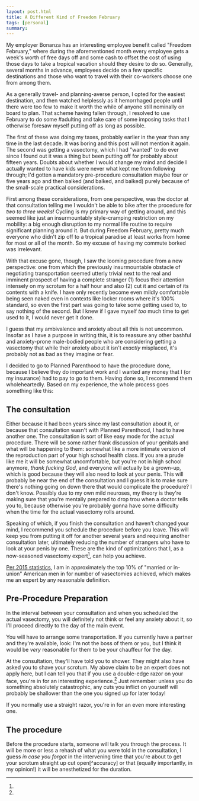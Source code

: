 ```yaml
---
layout: post.html
title: A Different Kind of Freedom February
tags: [personal]
summary: 
---
```


My employer Bonanza has an interesting employee benefit called "Freedom February,"
where during the aforementioned month
every employee gets a week's worth of free days off
and some cash to offset the cost of using those days
to take a tropical vacation should they desire to do so.
Generally, several months in advance,
employees decide on a few specific destinations
and those who want to travel with their co-workers
choose one from among them.

As a generally travel- and planning-averse person,
I opted for the easiest destination,
and then watched helplessly as it hemorrhaged people
until there were too few to make it worth the while
of anyone still nominally on board to plan.
That scheme having fallen through,
I resolved to use February to do some #adulting
and take care of some imposing tasks
that I otherwise foresaw myself putting off as long as possible.

The first of these was doing my taxes,
probably earlier in the year than any time in the last decade.
It was boring and this post will not mention it again.
The second was getting a vasectomy,
which I had "wanted" to do ever since I found out it was a thing
but been putting off for probably about fifteen years.
Doubts about whether I would change my mind and decide I actually wanted to have kids
were never what kept me from following through;
I'd gotten a mandatory pre-procedure consultation maybe four or five years ago
and then balked (and balked, and balked)
purely because of the small-scale practical considerations.

First among these considerations, from one perspective,
was the doctor at that consultation telling me
I wouldn't be able to bike after the procedure for _two to three weeks!_
Cycling is my primary way of getting around,
and this seemed like just an insurmountably style-cramping restriction on my mobility:
a big enough disruption to my normal life routine
to require significant planning around it.
But during Freedom February,
pretty much everyone who didn't zip off to a tropical paradise
at least works from home for most or all of the month.
So my excuse of having my commute borked was irrelevant.

With that excuse gone, though,
I saw the looming procedure from a new perspective:
one from which the previously insurmountable obstacle of negotiating transportation
seemed utterly trivial next to the real and imminent prospect
of having a complete stranger (1) focus their attention intensely
on my scrotum for a half hour and also (2) cut it and certain of its contents with a knife.
I have only recently become even mildly comfortable being seen naked
even in contexts like locker rooms where it's 100% standard,
so even the first part was going to take some getting used to,
to say nothing of the second.
But I knew if I gave myself _too_ much time to get used to it,
I would never get it done.

I guess that my ambivalence and anxiety about all this is not uncommon.
Insofar as I have a purpose in writing this,
it is to reassure any other bashful and anxiety-prone male-bodied people
who are considering getting a vasectomy
that while their anxiety about it isn't _exactly_ misplaced,
it's probably not as bad as they imagine or fear.

I decided to go to Planned Parenthood to have the procedure done,
because I believe they do important work
and I wanted any money that I (or my insurance) had to pay to go to them.
Having done so, I recommend them wholeheartedly.
Based on my experience, the whole process goes something like this:

## The consultation

Either because it had been years since my last consultation about it,
or because that consultation wasn't with Planned Parenthood,
I had to have another one.
The consultation is sort of like easy mode for the actual procedure.
There will be some rather frank discussion of your genitals
and what will be happening to them:
somewhat like a more intimate version of the reproduction part of your high school health class.
If you are a prude like me it will be somewhat uncomfortable,
but you're not in high school anymore, _thank fucking God_,
and everyone will actually be a grown-up,
which is good because they will also need to look at your penis.
This will probably be near the end of the consultation
and I guess it is to make sure there's nothing going on down there that would complicate the procedure?
I don't know. Possibly due to my own mild neuroses,
my theory is they're making sure that you're mentally prepared
to drop trou when a doctor tells you to,
because otherwise you're probably gonna have some difficulty
when the time for the actual vasectomy rolls around.

Speaking of which, if you finish the consultation and haven't changed your mind,
I recommend you schedule the procedure before you leave.
This will keep you from putting it off for another several years
and requiring another consultation later,
ultimately reducing the number of strangers who have to look at your penis by one.
These are the kind of optimizations that I,
as a now-seasoned vasectomy expert[^statistics],
can help you achieve.

[^statistics]:
  [Per 2015 statistics](https://www.healthline.com/health-news/why-men-in-us-dont-get-vasectomies),
  I am in approximately the top 10%
  of "married or in-union" American men in for number of vasectomies achieved,
  which makes me an expert by any reasonable definition.
  
## Pre-Procedure Preparation

In the interval between your consultation
and when you scheduled the actual vasectomy,
you will definitely not think or feel any anxiety about it,
so I'll proceed directly to the day of the main event.

You will have to arrange some transportation.
If you currently have a partner and they're available, look:
I'm not the boss of them or you,
but I think it would be _very_ reasonable
for them to be your chauffeur for the day.

At the consultation, they'll have told you to shower.
They might also have asked you to shave your scrotum.
My above claim to be an expert does not apply here,
but I can tell you that if you use a double-edge razor on your face,
you're in for an interesting experience.[^razor]
Just remember: unless you do something absolutely catastrophic,
any cuts you inflict on yourself will probably be shallower than the one you signed up for later today!

[^razor]:
  If you normally use a straight razor, you're in for an even more interesting one.

## The procedure

Before the procedure starts, someone will talk you through the process.
It will be more or less a rehash of what you were told in the consultation,
I guess _in case you forgot_ in the intervening time
that you're about to get your scrotum straight up cut open[^accuracy]
or that (equally importantly, in my opinion!) it will be anesthetized for the duration.

